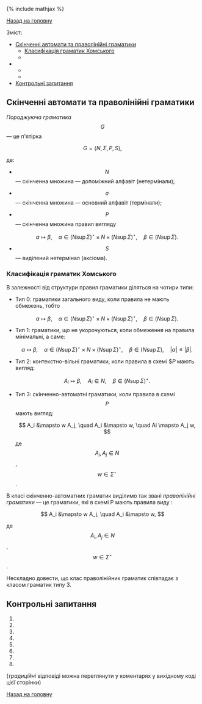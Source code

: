 {% include mathjax %}

[Назад на головну](../README.md)

Зміст:
- [Скінченні автомати та праволінійні граматики](#скінченні-автомати-та-праволінійні-граматики)
	- [Класифікація граматик Хомського](#класифікація-граматик-Хомського)
	-
-
	-
	-
- [Контрольні запитання](#контрольні-запитання)

## Скінченні автомати та праволінійні граматики

_Породжуюча граматика_ $$G$$ &mdash; це п'ятірка

$$
G = \left\langle N, \Sigma, P, S \right\rangle,
$$

де: 
- $$N$$ &mdash; скінченна множина &mdash; допоміжний алфавіт (нетермінали);
- $$\sigma$$ &mdash; скінченна множина &mdash; основний алфавіт (термінали);
- $$P$$ &mdash; скінченна множина правил вигляду

	$$
	\alpha \mapsto \beta, \quad \alpha \in \left(N \sup \Sigma\right)^\star \times N \times	\left(N \sup \Sigma\right)^\star, \quad \beta \in \left(N \sup \Sigma\right).
	$$

- $$S$$ &mdash; виділений нетермінал (аксіома).

### Класифікація граматик Хомського

В залежності від структури правил граматики діляться на чотири типи:

- Тип 0: граматики загального виду, коли правила не мають обмежень, тобто
	
	$$
	\alpha \mapsto \beta, \quad \alpha \in \left(N \sup \Sigma\right)^\star \times N \times	\left(N \sup \Sigma\right)^\star, \quad \beta \in \left(N \sup \Sigma\right).
	$$

- Тип 1: граматики, що не укорочуються, коли обмеження на правила
	мінімальні, а саме:

	$$
	\alpha \mapsto \beta, \quad \alpha \in \left(N \sup \Sigma\right)^\star \times N \times	\left(N \sup \Sigma\right)^\star, \quad \beta \in \left(N \sup \Sigma\right), \quad |\alpha| \le |\beta|.
	$$

- Тип 2: контекстно-вільні граматики, коли правила в схемі $$P$ мають вигляд:
	
	$$
	A_i \mapsto \beta, \quad A_i \in N, \quad \beta \in \left(N \sup \Sigma\right)^\star.
	$$

- Тип 3: скінченно-автоматні граматики, коли правила в схемі $$P$$ мають вигляд:

	$$
	A_i &\mapsto w A_j, \quad A_i &\mapsto w, \quad Ai \mapsto A_j w,
	$$

	де $$A_i, A_j \in N$$, $$w \in \Sigma^\star$$.

В класі скінченно-автоматних граматик виділимо так звані _праволінійні
граматики_ &mdash; це граматики, які в схемі Р мають правила виду :

$$
A_i &\mapsto w A_j, \quad A_i &\mapsto w,
$$

де $$A_i, A_j \in N$$, $$w \in \Sigma^\star$$.

Нескладно довести, що клас праволінійних граматик співпадає з класом граматик
типу 3.

## Контрольні запитання

1. 
	<!-- -->
2. 
	<!-- -->
3. 
	<!-- -->
4. 
	<!-- -->
5.
	<!-- -->
6.
	<!-- -->
7.
	<!-- -->
8.
	<!-- -->

(_традиційні_ відповіді можна переглянути у коментарях у вихідному коді цієї сторінки)

[Назад на головну](../README.md)